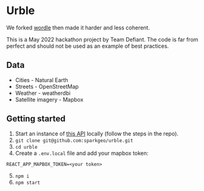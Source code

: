# Urb**le**

We forked [wordle](https://github.com/teuteuf/worldle) then made it harder and less coherent.

This is a May 2022 hackathon project by Team Defiant. The code is far from perfect and should not be used as an example of best practices.

## Data
- Cities - Natural Earth
- Streets - OpenStreetMap
- Weather - weatherdbi
- Satellite imagery - Mapbox

## Getting started
1. Start an instance of [this API](https://github.com/sparkgeo/defiant-hack-may-2022/tree/main/street_api) locally (follow the steps in the repo).
2. `git clone git@github.com:sparkgeo/urble.git`
3. `cd urble`
4. Create a `.env.local` file and add your mapbox token:
  ```
  REACT_APP_MAPBOX_TOKEN=<your token>
  ``` 
5. `npm i`
6. `npm start`
